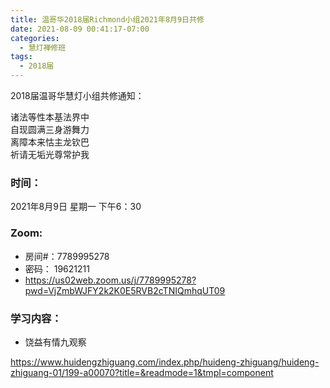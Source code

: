 ```yaml
---
title: 温哥华2018届Richmond小组2021年8月9日共修
date: 2021-08-09 00:41:17-07:00
categories:
  - 慧灯禅修班
tags:
  - 2018届
---
```

2018届温哥华慧灯小组共修通知：

诸法等性本基法界中\
自现圆满三身游舞力\
离障本来怙主龙钦巴\
祈请无垢光尊常护我  

### 时间：

2021年8月9日 星期一 下午6：30

### Zoom:

* 房间#：7789995278 
* 密码： 19621211
* <https://us02web.zoom.us/j/7789995278?pwd=VjZmbWJFY2k2K0E5RVB2cTNIQmhqUT09>

### 学习内容：

* 饶益有情九观察

<https://www.huidengzhiguang.com/index.php/huideng-zhiguang/huideng-zhiguang-01/199-a00070?title=&readmode=1&tmpl=component>